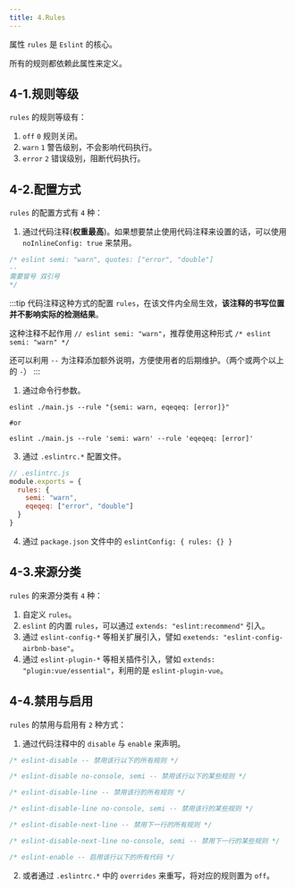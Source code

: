 ```yaml
---
title: 4.Rules
---
```


属性 `rules` 是 `Eslint` 的核心。

所有的规则都依赖此属性来定义。

## 4-1.规则等级

`rules` 的规则等级有：

1. `off` `0` 规则关闭。
2. `warn` `1` 警告级别，不会影响代码执行。
3. `error` `2` 错误级别，阻断代码执行。

## 4-2.配置方式

`rules` 的配置方式有 `4` 种：

1. 通过代码注释(**权重最高**)。如果想要禁止使用代码注释来设置的话，可以使用 `noInlineConfig: true` 来禁用。
  ```js
  /* eslint semi: "warn", quotes: ["error", "double"] 
  -- 
  需要冒号 双引号
  */
  ```
  :::tip
  代码注释这种方式的配置 `rules`，在该文件内全局生效，**该注释的书写位置并不影响实际的检测结果**。

  这种注释不起作用 `// eslint semi: "warn"`，推荐使用这种形式 `/* eslint semi: "warn" */`

  还可以利用 ` -- ` 为注释添加额外说明，方便使用者的后期维护。（两个或两个以上的 `-`）
  :::
1. 通过命令行参数。
  ```shell
  eslint ./main.js --rule "{semi: warn, eqeqeq: [error]}"

  #or

  eslint ./main.js --rule 'semi: warn' --rule 'eqeqeq: [error]'
  ```
3. 通过 `.eslintrc.*` 配置文件。
  ```js
  // .eslintrc.js
  module.exports = {
    rules: {
      semi: "warn",
      eqeqeq: ["error", "double"]
    }
  }
  ```
4. 通过 `package.json` 文件中的 `eslintConfig: { rules: {} }` 

## 4-3.来源分类

`rules` 的来源分类有 `4` 种：

1. 自定义 `rules`。
2. `eslint` 的内置 `rules`，可以通过 `extends: "eslint:recommend"` 引入。
3. 通过 `eslint-config-*` 等相关扩展引入，譬如 `exetends: "eslint-config-airbnb-base"`。
4. 通过 `eslint-plugin-*` 等相关插件引入，譬如 `extends: "plugin:vue/essential"`，利用的是 `eslint-plugin-vue`。

## 4-4.禁用与启用

`rules` 的禁用与启用有 `2` 种方式：

1. 通过代码注释中的 `disable` 与 `enable` 来声明。
  ```js
  /* eslint-disable -- 禁用该行以下的所有规则 */

  /* eslint-disable no-console, semi -- 禁用该行以下的某些规则 */

  /* eslint-disable-line -- 禁用该行的所有规则 */

  /* eslint-disable-line no-console, semi -- 禁用该行的某些规则 */

  /* eslint-disable-next-line -- 禁用下一行的所有规则 */

  /* eslint-disable-next-line no-console, semi -- 禁用下一行的某些规则 */

  /* eslint-enable -- 启用该行以下的所有代码 */
  ```
2. 或者通过 `.eslintrc.*` 中的 `overrides` 来重写，将对应的规则置为 `off`。
